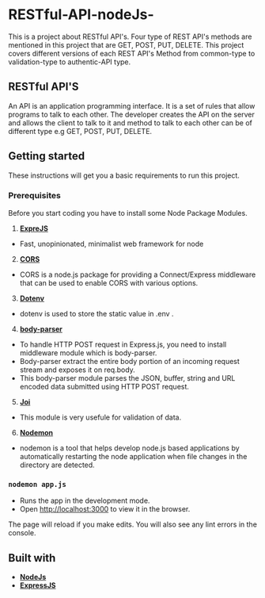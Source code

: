 # RESTful-API-nodeJs-

This is a project about RESTful API's. Four type of REST API's methods are mentioned in this project that are GET, POST, PUT, DELETE. This project covers different versions of each REST API's Method from common-type to validation-type to authentic-API type. 

## RESTful API'S

An API is an application programming interface. It is a set of rules that allow programs to talk to each other. The developer creates the API on the server and allows the client to talk to it and method to talk to each other can be of different type e.g GET, POST, PUT, DELETE.

## Getting started
These instructions will get you a basic requirements to run this project.

### Prerequisites
Before you start coding you have to install some Node Package Modules.
1. [**ExpreJS**](https://expressjs.com/) 
  - Fast, unopinionated, minimalist web framework for node
2. [**CORS**](https://www.npmjs.com/package/cors) 
  - CORS is a node.js package for providing a Connect/Express middleware that can be used to enable CORS with various options.
3. [**Dotenv**](https://www.npmjs.com/package/dotenv)
  - dotenv is used to store the static value in .env .
4. [**body-parser**](https://www.npmjs.com/package/body-parser)
  - To handle HTTP POST request in Express.js, you need to install middleware module  which is body-parser.
  - Body-parser extract the entire body portion of an incoming request stream and exposes it on req.body.
  - This body-parser module parses the JSON, buffer, string and URL encoded data submitted using HTTP POST request.
5. [**Joi**](https://www.npmjs.com/package/@hapi/joi)
  - This module is very usefule for validation of data.
6. [**Nodemon**](https://www.npmjs.com/package/nodemon)
  - nodemon is a tool that helps develop node.js based applications by automatically restarting the node application when file changes in the directory are detected.
  
### `nodemon app.js`
  - Runs the app in the development mode.
  - Open [http://localhost:3000](http://localhost:3000) to view it in the browser.

The page will reload if you make edits.
You will also see any lint errors in the console.

## Built with
- [**NodeJs**](https://nodejs.org/en/docs/)
- [**ExpressJS**](https://expressjs.com/)
